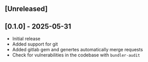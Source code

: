 ## [Unreleased]

## [0.1.0] - 2025-05-31

- Initial release
- Added support for git
- Added gitlab gem and genertes automatically merge requests
- Check for vulnerabilities in the codebase with `bundler-audit`
